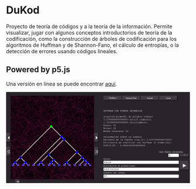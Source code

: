 # DuKod
Proyecto de teoría de códigos y a la teoría de la información.
Permite visualizar, jugar con algunos conceptos introductorios de teoría de la codificación, como la construcción de árboles de codificación para los algoritmos de Huffman y de Shannon-Fano, el cálculo de entropías, o la detección de errores usando códigos lineales.

## Powered by p5.js

Una versión en linea se puede encontrar [aquí](https://editor.p5js.org/jmartinezcas/full/0DYHE_9rN).

![Sample](assets/sample.png)
